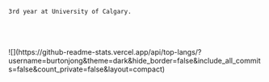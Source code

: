     3rd year at University of Calgary.

<br/>
<br/>
<br/>
![](https://github-readme-stats.vercel.app/api/top-langs/?username=burtonjong&theme=dark&hide_border=false&include_all_commits=false&count_private=false&layout=compact)
